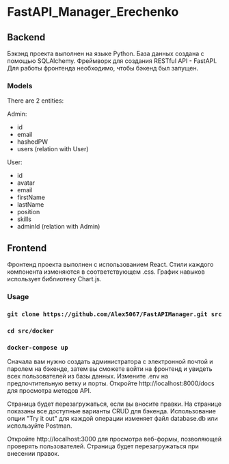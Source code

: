 # FastAPI_Manager_Erechenko
## Backend

Бэкэнд проекта выполнен на языке Python. 
База данных создана с помощью SQLAlchemy. 
Фреймворк для создания RESTful API - FastAPI. 
Для работы фронтенда необходимо, чтобы бэкенд был запущен.

### Models

There are 2 entities:

Admin:
*   id
*   email
*   hashedPW
*   users (relation with User)

User:
*   id
*   avatar
*   email
*   firstName
*   lastName
*   position
*   skills
*   adminId (relation with Admin)

## Frontend

Фронтенд проекта выполнен с использованием React.
Стили каждого компонента изменяются в соответствующем .css.
График навыков использует библиотеку Chart.js.

### Usage

### `git clone https://github.com/Alex5067/FastAPIManager.git src`
### `cd src/docker`
### `docker-compose up`

Сначала вам нужно создать администратора с электронной почтой и паролем на бэкенде, затем вы сможете войти на фронтенд и увидеть всех пользователей из базы данных.
Измените .env на предпочтительную ветку и порты.
Откройте http://localhost:8000/docs для просмотра методов API.

Страница будет перезагружаться, если вы вносите правки.
На странице показаны все доступные варианты CRUD для бэкенда. Использование опции "Try it out" для каждой операции изменяет файл database.db или используйте Postman.

Откройте http://localhost:3000 для просмотра веб-формы, позволяющей проверять пользователей. Страница будет перезагружаться при внесении правок.

